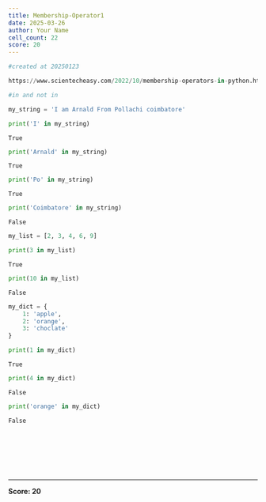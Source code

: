 ```yaml
---
title: Membership-Operator1
date: 2025-03-26
author: Your Name
cell_count: 22
score: 20
---
```


```python
#created at 20250123
```


```python
https://www.scientecheasy.com/2022/10/membership-operators-in-python.html/
```


```python
#in and not in
```


```python
my_string = 'I am Arnald From Pollachi coimbatore'
```


```python
print('I' in my_string)
```

    True



```python
print('Arnald' in my_string)
```

    True



```python
print('Po' in my_string) 
```

    True



```python
print('Coimbatore' in my_string)
```

    False



```python
my_list = [2, 3, 4, 6, 9]
```


```python
print(3 in my_list)
```

    True



```python
print(10 in my_list)
```

    False



```python
my_dict = {
    1: 'apple',
    2: 'orange',
    3: 'choclate'
}
```


```python
print(1 in my_dict)
```

    True



```python
print(4 in my_dict)
```

    False



```python
print('orange' in my_dict)
```

    False



```python

```


```python

```


```python

```


```python

```


```python

```


```python

```


```python

```


---
**Score: 20**